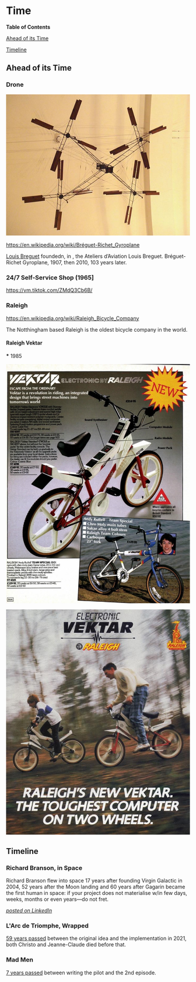 # Time

__Table of Contents__

[Ahead of its Time](#ahead-of-its-time)

[Timeline](#timeline)

## Ahead of its Time

### Drone

![](Images/BF40D99B-6BC8-4E0C-9840-68A13C7D5E43.jpeg)

https://en.wikipedia.org/wiki/Bréguet-Richet_Gyroplane

[Louis Breguet](https://de.wikipedia.org/wiki/Louis_Charles_Breguet) foundedn, in  , the Ateliers d’Aviation Louis Breguet. Bréguet-Richet Gyroplane, 1907, then 2010, 103 years later.

### 24/7 Self-Service Shop (1965]

https://vm.tiktok.com/ZMdQ3Cb6B/

### Raleigh

https://en.wikipedia.org/wiki/Raleigh_Bicycle_Company

The Notthingham based Raleigh is the oldest bicycle company in the world.

#### Raleigh Vektar

__*__ 1985

![](Images/EA4D074D-6BCA-415F-AE5D-761C5EFBD252.jpeg)

![](Images/114CC567-B6EB-478B-91F8-74C9C651EE62.jpeg)

## Timeline

### Richard Branson, in Space

Richard Branson flew into space 17 years after founding Virgin Galactic in 2004, 52 years after the Moon landing and 60 years after Gagarin became the first human in space: if your project does not materialise w/in few days, weeks, months or even years—do not fret.

[_posted on LinkedIn_](https://www.linkedin.com/posts/dahoum_time-richard-branson-flew-into-space-17-activity-6820043212606971904-unO-)

### L'Arc de Triomphe, Wrapped

[59 years passed](https://christojeanneclaude.net/artworks/arc-de-triomphe-wrapped/) between the original idea and the implementation in 2021, both Christo and Jeanne-Claude died before that.

### Mad Men

[7 years passed](https://youtu.be/Ln3dvXzjetM) between writing the pilot and the 2nd episode.
